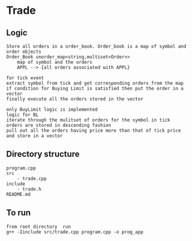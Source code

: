 # Trade

## Logic

    Store all orders in a order_book. Order_book is a map of symbol and order objects
    Order_Book unorder_map<string,multiset<Order>>
        map of symbol and the orders
        APPL --> {all orders associated with APPL}
    
    for tick event
    extract symbol from tick and get corresponding orders from the map
    if condition for Buying Limit is satisfied then put the order in a vector
    finally execute all the orders stored in the vector

    only BuyLimit logic is implemented
    logic for BL
    iterate through the mulitset of orders for the symbol in tick
    orders are stored in descending fashion
    pull out all the orders having price more than that of tick price
    and store in a vector 


## Directory structure
    program.cpp
    src
        - trade.cpp
    include
        - trade.h
    README.md

## To run
    from root directory  run
    g++ -Iinclude src/trade.cpp program.cpp -o prog_app
